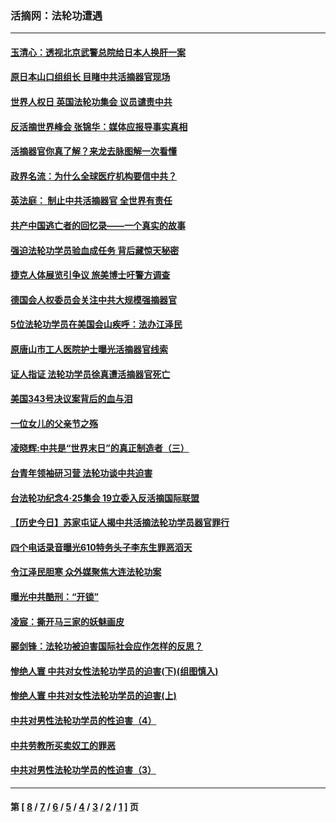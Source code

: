 ### 活摘网：法轮功遭遇
---
#### [玉清心：透视北京武警总院给日本人换肝一案](../../pages/nf5881/n13771978.md?01260430) 
#### [原日本山口组组长 目睹中共活摘器官现场](../../pages/nf5881/n13767360.md?01260430) 
#### [世界人权日 英国法轮功集会 议员谴责中共](../../pages/nf5881/n13431763.md?01260430) 
#### [反活摘世界峰会 张锦华：媒体应报导事实真相](../../pages/nf5881/n13278502.md?01260430) 
#### [活摘器官你真了解？来龙去脉图解一次看懂](../../pages/nf5881/n13013820.md?01260430) 
#### [政界名流：为什么全球医疗机构要信中共？](../../pages/nf5881/n11945479.md?01260430) 
#### [英法庭： 制止中共活摘器官 全世界有责任](../../pages/nf5881/n11330691.md?01260430) 
#### [共产中国逃亡者的回忆录——一个真实的故事](../../pages/nf5881/n10918649.md?01260430) 
#### [强迫法轮功学员验血成任务 背后藏惊天秘密](../../pages/nf5881/n4252384.md?01260430) 
#### [捷克人体展览引争议 旅美博士吁警方调查](../../pages/nf5881/n9429187.md?01260430) 
#### [德国会人权委员会关注中共大规模强摘器官](../../pages/nf5881/n8418950.md?01260430) 
#### [5位法轮功学员在美国会山疾呼：法办江泽民](../../pages/nf5881/n8101519.md?01260430) 
#### [原唐山市工人医院护士曝光活摘器官线索](../../pages/nf5881/n8076384.md?01260430) 
#### [证人指证 法轮功学员徐真遭活摘器官死亡](../../pages/nf5881/n8042467.md?01260430) 
#### [美国343号决议案背后的血与泪](../../pages/nf5881/n8020684.md?01260430) 
#### [一位女儿的父亲节之殇](../../pages/nf5881/n8014122.md?01260430) 
#### [凌晓辉:中共是“世界末日”的真正制造者（三）](../../pages/nf5881/n4210333.md?01260430) 
#### [台青年领袖研习营 法轮功谈中共迫害](../../pages/nf5881/n4141857.md?01260430) 
#### [台法轮功纪念4‧25集会 19立委入反活摘国际联盟](../../pages/nf5881/n4141821.md?01260430) 
#### [【历史今日】苏家屯证人揭中共活摘法轮功学员器官罪行](../../pages/nf5881/n4135912.md?01260430) 
#### [四个电话录音曝光610特务头子李东生罪恶滔天](../../pages/nf5881/n4040060.md?01260430) 
#### [令江泽民胆寒 众外媒聚焦大连法轮功案](../../pages/nf5881/n3932671.md?01260430) 
#### [曝光中共酷刑：“开锁”](../../pages/nf5881/n3889373.md?01260430) 
#### [凌宸：撕开马三家的妖魅画皮](../../pages/nf5881/n3849369.md?01260430) 
#### [郦剑锋：法轮功被迫害国际社会应作怎样的反思？](../../pages/nf5881/n3824560.md?01260430) 
#### [惨绝人寰 中共对女性法轮功学员的迫害(下)(组图慎入)](../../pages/nf5881/n3816285.md?01260430) 
#### [惨绝人寰 中共对女性法轮功学员的迫害(上)](../../pages/nf5881/n3815374.md?01260430) 
#### [中共对男性法轮功学员的性迫害（4）](../../pages/nf5881/n3769144.md?01260430) 
#### [中共劳教所买卖奴工的罪恶](../../pages/nf5881/n3769378.md?01260430) 
#### [中共对男性法轮功学员的性迫害（3）](../../pages/nf5881/n3768231.md?01260430) 

---
#### 第 [ [8](./8.md?01260430) / [7](./7.md?01260430) / [6](./6.md?01260430) / [5](./5.md?01260430) / [4](./4.md?01260430) / [3](./3.md?01260430) / [2](./2.md?01260430) / [1](./1.md?01260430) ] 页
